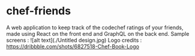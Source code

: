 # chef-friends
A web application to keep track of the codechef ratings of your friends, made using React on the front end and GraphQL on the back end.
Sample screens :
![alt text](./Untitled design.jpg)
Logo credits : https://dribbble.com/shots/6827518-Chef-Book-Logo
